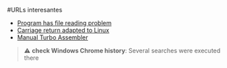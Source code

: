 #URLs interesantes

- [Program has file reading problem](https://www.vogons.org/viewtopic.php?p=883413#p883413)
- [Carriage return adapted to Linux](https://www.networkworld.com/article/967875/how-to-remove-carriage-returns-from-text-files-on-linux.html)
- [Manual Turbo Assembler](http://bitsavers.informatik.uni-stuttgart.de/pdf/borland/turbo_assembler/Turbo_Assembler_Version_5_Users_Guide.pdf)

> :warning: **check Windows Chrome history**: Several searches were executed there
